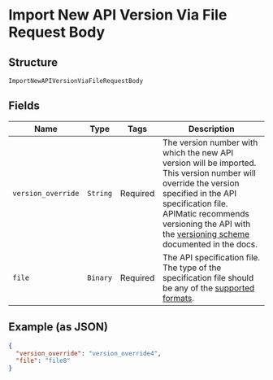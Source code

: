 
# Import New API Version Via File Request Body

## Structure

`ImportNewAPIVersionViaFileRequestBody`

## Fields

| Name | Type | Tags | Description |
|  --- | --- | --- | --- |
| `version_override` | `String` | Required | The version number with which the new API version will be imported. This version number will override the version specified in the API specification file.<br>APIMatic recommends versioning the API with the [versioning scheme](https://docs.apimatic.io/define-apis/basic-settings/#version) documented in the docs. |
| `file` | `Binary` | Required | The API specification file.<br>The type of the specification file should be any of the [supported formats](https://docs.apimatic.io/api-transformer/overview-transformer#supported-input-formats). |

## Example (as JSON)

```json
{
  "version_override": "version_override4",
  "file": "file8"
}
```

